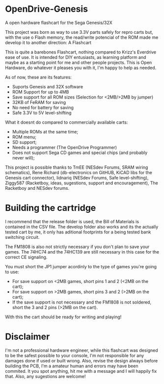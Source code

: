 # OpenDrive-Genesis
A open hardware flashcart for the Sega Genesis/32X

This project was born as way to use 3.3V parts safely for repro carts but, with the use o Flash memory, the read/write potencial of the ROM made me develop it to another direction: A Flashcart

This is quite a barebones Flashcart, nothing compared to Krizz's Everdrive ease of use. It is intended for DIY entusiasts, as learning platform and maybe as a starting point for me and other people projects. This is Open Hardware, do whatever it pleases you with it, I'm happy to help as needed.

As of now, these are its features:

- Suports Genesis and 32X software
- ROM Support for up to 4MB
- Save support for all ROM sizes (Selection for <2MB/>2MB by jumper)
- 32KB of FeRAM for saving
- No need for battery for saving
- Safe 3.3V to 5V level-shifting

What it doesnt do compared to commercially available carts:
- Multiple ROMs at the same time;
- ROM menu;
- SD support;
- Needs a programmer (The OpenDrive Programmer)
- Does not support Sega CD games and special chips (and probably never will);

This project is possible thanks to TmEE (NESdev Forums, SRAM wiring schematics), Rene Richard (db-electronics on GitHUB, KiCAD libs for the Genesis cart connector), lidnariq (NESdev Forums, Safe level-shifting), Ziggy587 (Racketboy, ideas, sugestions, support and encouragement), The Racketboy and NESdev forums.

# Building the cartridge
I recommend that the release folder is used, the Bill of Materials is contained in the CSV file. The develop folder also works and its the actually tested cart by me, it only has aditional footprints for a being tested bank switching circuit.

The FM1808 is also not strictly necessary if you don't plan to save your games. The 74HC74 and the 74HC139 are still necessary in this case for the correct CE signaling.

You must short the JP1 jumper acordinly to the type of games you're going to use:
- For save support on <2MB games, short pins 1 and 2 (<2MB on the cart);
- For save support on >2MB games, short pins 3 and 2 (>2MB on the cart);
- If the save support is not necessary and the FM1808 is not soldered, short the 3 and 2 pins (>2MB on the cart).

With this the cart should be ready for writing and playing!

# Disclaimer
I'm not a professional hardware engineer, while this flashcart was designed to be the safest possible to your console, I'm not responsible for any damages done if used or built wrong. Also, revise the design always before building the PCB, I'm a amateur human and errors may have been commited. It you spot anything, hit me with a message and I will happily fix that. Also, any sugestions are welcome!
